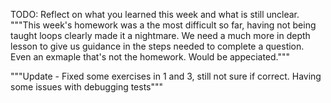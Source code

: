 TODO: Reflect on what you learned this week and what is still unclear.
"""This week's homework was a the most difficult so far, having not being taught loops clearly made it a nightmare. We need a much more in depth lesson to give us guidance in the steps needed to complete a question. Even an exmaple that's not the homework. Would be appeciated."""

"""Update - Fixed some exercises in 1 and 3, still not sure if correct. Having some issues with debugging tests"""